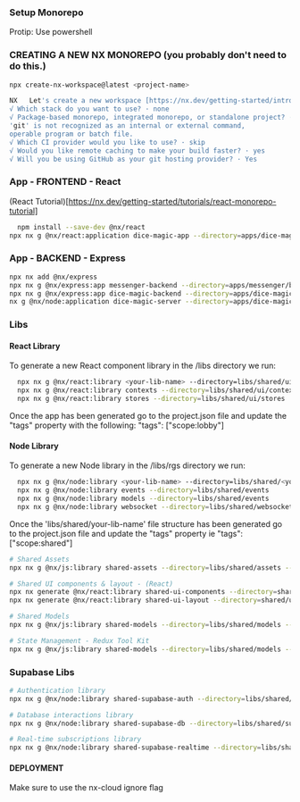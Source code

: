 ### Setup Monorepo

Protip: Use powershell

### CREATING A NEW NX MONOREPO (you probably don't need to do this.)

```bash
npx create-nx-workspace@latest <project-name>

NX   Let's create a new workspace [https://nx.dev/getting-started/intro]
√ Which stack do you want to use? · none
√ Package-based monorepo, integrated monorepo, or standalone project? · integrated
'git' is not recognized as an internal or external command,
operable program or batch file.
√ Which CI provider would you like to use? · skip
√ Would you like remote caching to make your build faster? · yes
√ Will you be using GitHub as your git hosting provider? · Yes
```

### App - FRONTEND - React

(React Tutorial)[https://nx.dev/getting-started/tutorials/react-monorepo-tutorial]

```bash
  npm install --save-dev @nx/react
npx nx g @nx/react:application dice-magic-app --directory=apps/dice-magic/app
```

### App - BACKEND - Express

```bash
npx nx add @nx/express
npx nx g @nx/express:app messenger-backend --directory=apps/messenger/backend
npx nx g @nx/express:app dice-magic-backend --directory=apps/dice-magic/backend
nx g @nx/node:application dice-magic-server --directory=apps/dice-magic/server
```

### Libs

#### React Library

To generate a new React component library in the /libs directory we run:

```bash
  npx nx g @nx/react:library <your-lib-name> --directory=libs/shared/ui/<your-lib-name>
  npx nx g @nx/react:library contexts --directory=libs/shared/ui/contexts
  npx nx g @nx/react:library stores --directory=libs/shared/ui/stores
```

Once the app has been generated go to the project.json file and update the "tags" property with the following:
"tags": ["scope:lobby"]

#### Node Library

To generate a new Node library in the /libs/rgs directory we run:

```bash
  npx nx g @nx/node:library <your-lib-name> --directory=libs/shared/<your-lib-name>
  npx nx g @nx/node:library events --directory=libs/shared/events
  npx nx g @nx/node:library models --directory=libs/shared/events
  npx nx g @nx/node:library websocket --directory=libs/shared/websocket
```

Once the 'libs/shared/your-lib-name' file structure has been generated go to the project.json file and update the "tags" property ie "tags": ["scope:shared"]

```bash
# Shared Assets
npx nx g @nx/js:library shared-assets --directory=libs/shared/assets --unitTestRunner=vitest --bundler=none

# Shared UI components & layout - (React)
npx nx generate @nx/react:library shared-ui-components --directory=shared/ui/components --buildable
npx nx generate @nx/react:library shared-ui-layout --directory=shared/ui/layout --buildable

# Shared Models
npx nx g @nx/js:library shared-models --directory=libs/shared/models --unitTestRunner=vitest --bundler=none

# State Management - Redux Tool Kit
npx nx g @nx/js:library shared-models --directory=libs/shared/models --unitTestRunner=vitest --bundler=none
```

### Supabase Libs

```bash
# Authentication library
npx nx g @nx/node:library shared-supabase-auth --directory=libs/shared/supabase/auth --buildable

# Database interactions library
npx nx g @nx/node:library shared-supabase-db --directory=libs/shared/supabase/db --buildable

# Real-time subscriptions library
npx nx g @nx/node:library shared-supabase-realtime --directory=libs/shared/supabase/realtime --buildable
```

#### DEPLOYMENT

Make sure to use the nx-cloud ignore flag
